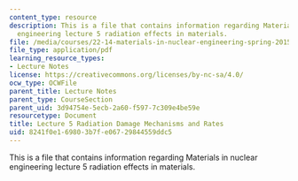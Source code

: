 ```yaml
---
content_type: resource
description: This is a file that contains information regarding Materials in nuclear
  engineering lecture 5 radiation effects in materials.
file: /media/courses/22-14-materials-in-nuclear-engineering-spring-2015/8241f0e169803b7fe06729844559ddc5_MIT22_14S15_Lecture5.pdf
file_type: application/pdf
learning_resource_types:
- Lecture Notes
license: https://creativecommons.org/licenses/by-nc-sa/4.0/
ocw_type: OCWFile
parent_title: Lecture Notes
parent_type: CourseSection
parent_uid: 3d94754e-5ecb-2a60-f597-7c309e4be59e
resourcetype: Document
title: Lecture 5 Radiation Damage Mechanisms and Rates
uid: 8241f0e1-6980-3b7f-e067-29844559ddc5
---
```

This is a file that contains information regarding Materials in nuclear engineering lecture 5 radiation effects in materials.